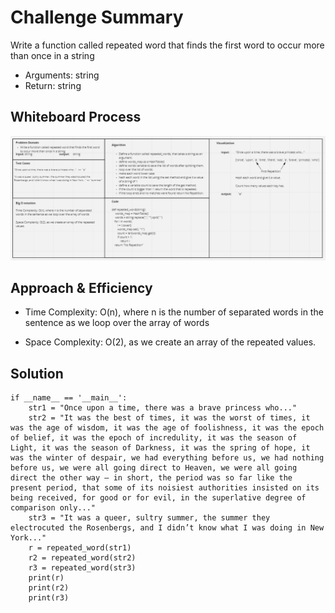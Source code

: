 # Challenge Summary
<!-- Description of the challenge -->
Write a function called repeated word that finds the first word to occur more than once in a string
- Arguments: string
- Return: string

## Whiteboard Process
<!-- Embedded whiteboard image -->
![repeated_word](./assets/hashmap_repeated_word.PNG)
## Approach & Efficiency
<!-- What approach did you take? Why? What is the Big O space/time for this approach? -->

- Time Complexity: O(n), where n is the number of separated words in the sentence as we loop over the array of words

- Space Complexity: O(2), as we create an array of the repeated values.

## Solution
<!-- Show how to run your code, and examples of it in action -->
```commandline
if __name__ == '__main__':
    str1 = "Once upon a time, there was a brave princess who..."
    str2 = "It was the best of times, it was the worst of times, it was the age of wisdom, it was the age of foolishness, it was the epoch of belief, it was the epoch of incredulity, it was the season of Light, it was the season of Darkness, it was the spring of hope, it was the winter of despair, we had everything before us, we had nothing before us, we were all going direct to Heaven, we were all going direct the other way – in short, the period was so far like the present period, that some of its noisiest authorities insisted on its being received, for good or for evil, in the superlative degree of comparison only..."
    str3 = "It was a queer, sultry summer, the summer they electrocuted the Rosenbergs, and I didn’t know what I was doing in New York..."
    r = repeated_word(str1)
    r2 = repeated_word(str2)
    r3 = repeated_word(str3)
    print(r)
    print(r2)
    print(r3)
```